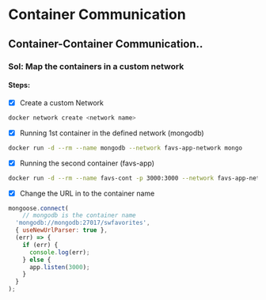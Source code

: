 # Container Communication


## Container-Container Communication..
### Sol: Map the containers in a custom network
#### Steps:
- [x] Create a custom Network
``` bash
docker network create <network name>
```
- [x]  Running 1st container in the defined network (mongodb)
```bash
docker run -d --rm --name mongodb --network favs-app-network mongo
```
- [x] Running the second container (favs-app)
```bash
docker run -d --rm --name favs-cont -p 3000:3000 --network favs-app-network favs-app
```
- [x] Change the URL in to the container name 
```js
mongoose.connect(
    // mongodb is the container name
  'mongodb://mongodb:27017/swfavorites',
  { useNewUrlParser: true },
  (err) => {
    if (err) {
      console.log(err);
    } else {
      app.listen(3000);
    }
  }
);

```